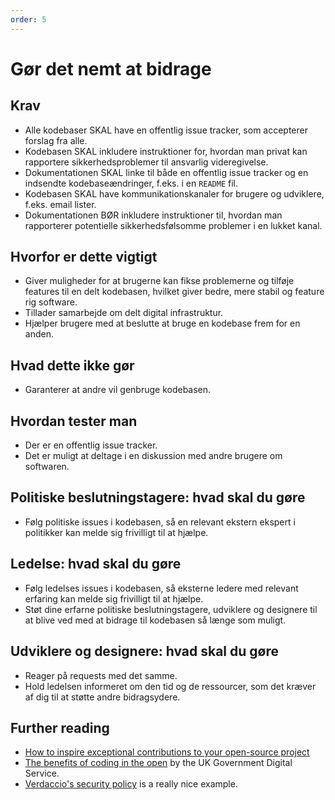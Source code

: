 ```yaml
---
order: 5
---
```


# Gør det nemt at bidrage

## Krav

* Alle kodebaser SKAL have en offentlig issue tracker, som accepterer forslag fra alle.
* Kodebasen SKAL inkludere instruktioner for, hvordan man privat kan rapportere sikkerhedsproblemer til ansvarlig videregivelse.
* Dokumentationen SKAL linke til både en offentlig issue tracker og en indsendte kodebaseændringer, f.eks. i en `README` fil.
* Kodebasen SKAL have kommunikationskanaler for brugere og udviklere, f.eks. email lister.
* Dokumentationen BØR inkludere instruktioner til, hvordan man rapporterer potentielle sikkerhedsfølsomme problemer i en lukket kanal.

## Hvorfor er dette vigtigt

* Giver muligheder for at brugerne kan fikse problemerne og tilføje features til en delt kodebasen, hvilket giver bedre, mere stabil og feature rig software.
* Tillader samarbejde om delt digital infrastruktur.
* Hjælper brugere med at beslutte at bruge en kodebase frem for en anden.

## Hvad dette ikke gør

* Garanterer at andre vil genbruge kodebasen.

## Hvordan tester man

* Der er en offentlig issue tracker.
* Det er muligt at deltage i en diskussion med andre brugere om softwaren.

## Politiske beslutningstagere: hvad skal du gøre

* Følg politiske issues i kodebasen, så en relevant ekstern ekspert i politikker kan melde sig frivilligt til at hjælpe.

## Ledelse: hvad skal du gøre

* Følg ledelses issues i kodebasen, så eksterne ledere med relevant erfaring kan melde sig frivilligt til at hjælpe.
* Støt dine erfarne politiske beslutningstagere, udviklere og designere til at blive ved med at bidrage til kodebasen så længe som muligt.

## Udviklere og designere: hvad skal du gøre

* Reager på requests med det samme.
* Hold ledelsen informeret om den tid og de ressourcer, som det kræver af dig til at støtte andre bidragsydere.

## Further reading

* [How to inspire exceptional contributions to your open-source project](https://www.netdata.cloud/blog/open-source-contributions/)
* [The benefits of coding in the open](https://gds.blog.gov.uk/2017/09/04/the-benefits-of-coding-in-the-open/) by the UK Government Digital Service.
* [Verdaccio's security policy](https://github.com/verdaccio/verdaccio/blob/master/SECURITY.md) is a really nice example.
